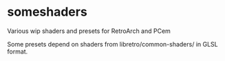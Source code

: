 # someshaders
Various wip shaders and presets for RetroArch and PCem


  Some presets depend on shaders from libretro/common-shaders/ in GLSL format.


